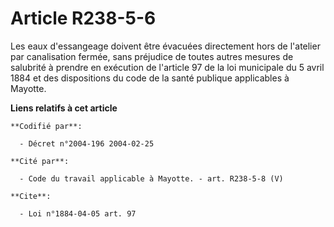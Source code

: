 # Article R238-5-6

Les eaux d'essangeage doivent être évacuées directement hors de l'atelier par canalisation fermée, sans préjudice de toutes
autres mesures de salubrité à prendre en exécution de l'article 97 de la loi municipale du 5 avril 1884 et des dispositions
du code de la santé publique applicables à Mayotte.

**Liens relatifs à cet article**

	**Codifié par**:

	  - Décret n°2004-196 2004-02-25

	**Cité par**:

	  - Code du travail applicable à Mayotte. - art. R238-5-8 (V)

	**Cite**:

	  - Loi n°1884-04-05 art. 97
